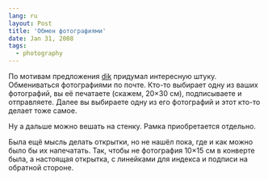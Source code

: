 ```yaml
---
lang: ru
layout: Post
title: 'Обмен фотографиями'
date: Jan 31, 2008
tags:
  - photography
---
```


По мотивам предложения [dik](http://dik.livejournal.com/) придумал интересную штуку. Обмениваться фотографиями по почте. Кто-то выбирает одну из ваших фотографий, вы её печатаете (скажем, 20×30 см), подписываете и отправляете. Далее вы выбираете одну из его фотографий и этот кто-то делает тоже самое.

Ну а дальше можно вешать на стенку. Рамка приобретается отдельно.

Была ещё мысль делать открытки, но не нашёл пока, где и как можно было бы их напечатать. Так, чтобы не фотография 10×15 см в конверте была, а настоящая открытка, с линейками для индекса и подписи на обратной стороне.
